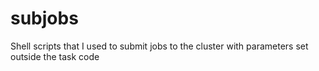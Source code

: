 # subjobs
Shell scripts that I used to submit jobs to the cluster with parameters set outside the task code
